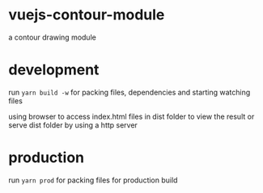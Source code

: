 # vuejs-contour-module
a contour drawing module

# development
run `yarn build -w` for packing files, dependencies and starting watching files

using browser to access index.html files in dist folder to view the result
or serve dist folder by using a http server

# production
run `yarn prod` for packing files for production build

